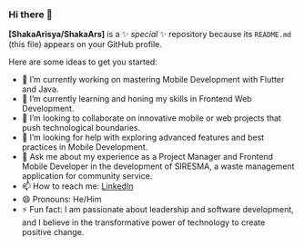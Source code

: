 ### Hi there 👋

**[ShakaArisya/ShakaArs]** is a ✨ _special_ ✨ repository because its `README.md` (this file) appears on your GitHub profile.

Here are some ideas to get you started:

- 🔭 I’m currently working on mastering Mobile Development with Flutter and Java.
- 🌱 I’m currently learning and honing my skills in Frontend Web Development.
- 👯 I’m looking to collaborate on innovative mobile or web projects that push technological boundaries.
- 🤔 I’m looking for help with exploring advanced features and best practices in Mobile Development.
- 💬 Ask me about my experience as a Project Manager and Frontend Mobile Developer in the development of SIRESMA, a waste management application for community service.
- 📫 How to reach me: [LinkedIn](https://www.linkedin.com/in/shaka-arisya/)
- 😄 Pronouns: He/Him
- ⚡ Fun fact: I am passionate about leadership and software development, and I believe in the transformative power of technology to create positive change.

